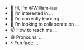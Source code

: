 - 👋 Hi, I’m @William-iau
- 👀 I’m interested in ...
- 🌱 I’m currently learning ...
- 💞️ I’m looking to collaborate on ...
- 📫 How to reach me ...
- 😄 Pronouns: ...
- ⚡ Fun fact: ...

<!---
William-iau/William-iau is a ✨ special ✨ repository because its `README.md` (this file) appears on your GitHub profile.
You can click the Preview link to take a look at your changes.
--->
